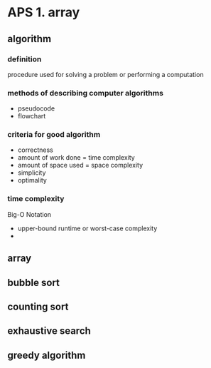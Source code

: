 # APS 1. array

## algorithm
### definition
procedure used for solving a problem or performing a computation

### methods of describing computer algorithms
- pseudocode
- flowchart

### criteria for good algorithm
- correctness
- amount of work done = time complexity
- amount of space used = space complexity
- simplicity
- optimality

### time complexity
Big-O Notation
- upper-bound runtime or worst-case complexity
- 

## array

## bubble sort

## counting sort

## exhaustive search

## greedy algorithm